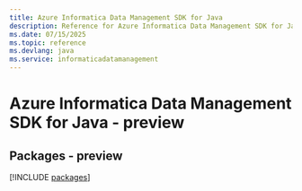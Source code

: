 ```yaml
---
title: Azure Informatica Data Management SDK for Java
description: Reference for Azure Informatica Data Management SDK for Java
ms.date: 07/15/2025
ms.topic: reference
ms.devlang: java
ms.service: informaticadatamanagement
---
```

# Azure Informatica Data Management SDK for Java - preview
## Packages - preview
[!INCLUDE [packages](informatica-data-management-index.md)]